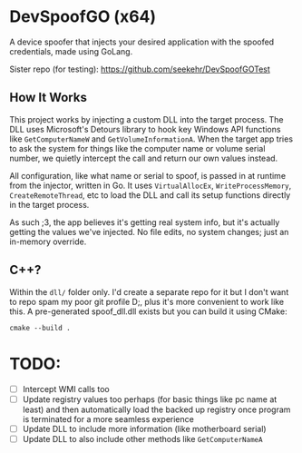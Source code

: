 # DevSpoofGO (x64)
A device spoofer that injects your desired application with the spoofed credentials, made using GoLang.

Sister repo (for testing): https://github.com/seekehr/DevSpoofGOTest
## How It Works
This project works by injecting a custom DLL into the target process. The DLL uses Microsoft's Detours library to hook key Windows API functions like `GetComputerNameW` and `GetVolumeInformationA`. When the target app tries to ask the system for things like the computer name or volume serial number, we quietly intercept the call and return our own values instead.

All configuration, like what name or serial to spoof, is passed in at runtime from the injector, written in Go. It uses `VirtualAllocEx`, `WriteProcessMemory`, `CreateRemoteThread`, etc to load the DLL and call its setup functions directly in the target process.

As such ;3, the app believes it's getting real system info, but it's actually getting the values we've injected. No file edits, no system changes; just an in-memory override.

## C++?

Within the `dll/` folder only. I'd create a separate repo for it but I don't want to repo spam my poor git profile D;, plus it's more convenient to work like this. A pre-generated spoof_dll.dll exists but you can build it using CMake:

`cmake --build .`

# TODO:
- [ ] Intercept WMI calls too
- [ ] Update registry values too perhaps (for basic things like pc name at least) and then automatically load the backed up registry once program is terminated for a more seamless experience
- [ ] Update DLL to include more information (like motherboard serial)
- [ ] Update DLL to also include other methods like `GetComputerNameA`

